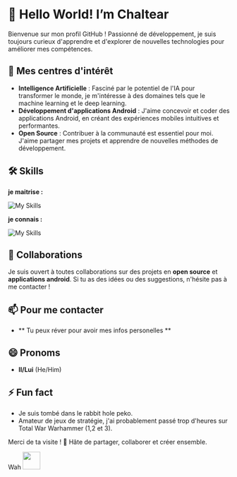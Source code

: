 # 👋 Hello World! I’m Chaltear

Bienvenue sur mon profil GitHub ! Passionné de développement, je suis toujours curieux d'apprendre et d'explorer de nouvelles technologies pour améliorer mes compétences.

## 👀 Mes centres d'intérêt
- **Intelligence Artificielle** : Fasciné par le potentiel de l'IA pour transformer le monde, je m'intéresse à des domaines tels que le machine learning et le deep learning.
- **Développement d'applications Android** : J'aime concevoir et coder des applications Android, en créant des expériences mobiles intuitives et performantes.
- **Open Source** : Contribuer à la communauté est essentiel pour moi. J'aime partager mes projets et apprendre de nouvelles méthodes de développement.

## 🛠️ Skills
__je maitrise :__  

![My Skills](https://skillicons.dev/icons?i=java,androidstudio,c,css,flask,gradle,html,idea,java,mysql,php,py,vim,vscode,visualstudio&theme=dark&titles=true&perline=5)
   
**je connais :**  

![My Skills](https://skillicons.dev/icons?i=cs,dotnet,laravel,bootstrap,linux,ocaml,postman,react,symfony,unity,drupal&theme=dark&titles=true&perline=5)

## 💞️ Collaborations
Je suis ouvert à toutes collaborations sur des projets en **open source** et **applications android**. Si tu as des idées ou des suggestions, n'hésite pas à me contacter !

## 📫 Pour me contacter
- ** Tu peux réver pour avoir mes infos personelles **

## 😄 Pronoms
- **Il/Lui** (He/Him)

## ⚡ Fun fact
- Je suis tombé dans le rabbit hole peko. 
- Amateur de jeux de stratégie, j'ai probablement passé trop d'heures sur Total War Warhammer (1,2 et 3).

Merci de ta visite ! 🚀 Hâte de partager, collaborer et créer ensemble.

Wah <img src="https://github.com/user-attachments/assets/38ce54ea-278f-4a3c-b6f9-c27cf848c8a6" width="40" height="40">


